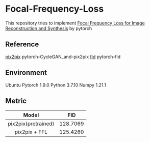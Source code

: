 # Focal-Frequency-Loss
This repository tries to implement [Focal Frequency Loss for Image Reconstruction and Synthesis](https://arxiv.org/abs/2012.12821) by pytorch

## Reference
 [pix2pix](https://github.com/junyanz/pytorch-CycleGAN-and-pix2pix) pytorch-CycleGAN_and-pix2pix
 [fid](https://github.com/mseitzer/pytorch-fid) pytorch-fid
 
## Environment
 Ubuntu
 Pytorch 1.9.0
 Python 3.7.10
 Numpy 1.21.1

## Metric
 | Model | FID |
 |:---:|:----:|
 | pix2pix(pretrained)| 128.7069 |
 | pix2pix + FFL | 125.4260 |
